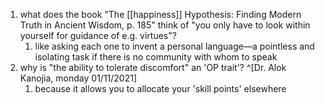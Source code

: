1. what does the book "The [[happiness]] Hypothesis: Finding Modern Truth in Ancient Wisdom, p. 185" think of "you only have to look within yourself for guidance of e.g. virtues"?
	1. like asking each one to invent a personal language—a pointless and isolating task if there is no community with whom to speak
2. why is "the ability to tolerate discomfort" an 'OP trait'? ^[Dr. Alok Kanojia, monday 01/11/2021]
	1. because it allows you to allocate your 'skill points' elsewhere